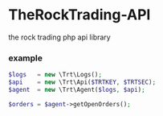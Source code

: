 # TheRockTrading-API
the rock trading php api library


### example ###
```php
$logs   = new \Trt\Logs();
$api    = new \Trt\Api($TRTKEY, $TRTSEC);
$agent  = new \Trt\Agent($logs, $api);

$orders = $agent->getOpenOrders();
```
